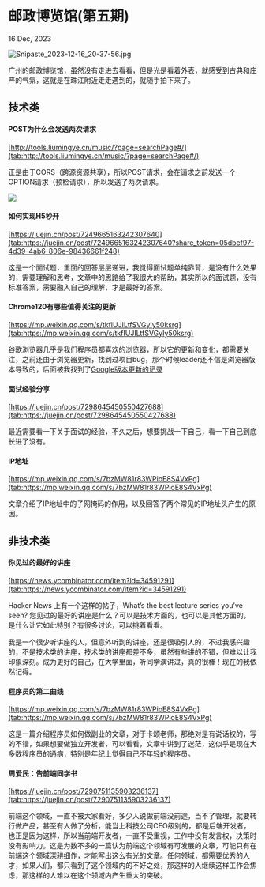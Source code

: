 # 邮政博览馆(第五期)

16 Dec, 2023


![Snipaste_2023-12-16_20-37-56.jpg](https://cdn.nlark.com/yuque/0/2023/jpeg/12537228/1702730360224-9662bd9b-8a12-452f-a171-7404396763b9.jpeg#averageHue=%2390968f&clientId=u968b7962-3006-4&from=paste&height=722&id=u90075d64&originHeight=902&originWidth=1202&originalType=binary&ratio=1.25&rotation=0&showTitle=false&size=354771&status=done&style=none&taskId=uf29ca732-47a4-4e13-bc4f-602e830dd2d&title=&width=961.6)


广州的邮政博览馆，虽然没有走进去看看，但是光是看着外表，就感受到古典和庄严的气氛，这就是在珠江附近走走遇到的，就随手拍下来了。



## 技术类

#### POST为什么会发送两次请求

[http://tools.liumingye.cn/music/?page=searchPage#/](tab:http://tools.liumingye.cn/music/?page=searchPage#/)

正是由于CORS（跨源资源共享），所以POST请求，会在请求之前发送一个OPTION请求（预检请求），所以发送了两次请求。


![](https://cdn.nlark.com/yuque/0/2023/webp/12537228/1702433959985-61c25b9d-a3b5-4162-96c9-0a4f597c1d6f.webp#averageHue=%23f3f3f3&clientId=u606ff110-daaa-4&from=paste&id=ue06d665b&originHeight=1721&originWidth=967&originalType=url&ratio=1&rotation=0&showTitle=false&status=done&style=none&taskId=u5a78e2f9-485b-4c5d-9147-f6ece16c379&title=)

#### 如何实现H5秒开

[https://juejin.cn/post/7249665163242307640](tab:https://juejin.cn/post/7249665163242307640?share_token=05dbef97-4d39-4ab6-806e-98436661f248)


这是一个面试题，里面的回答层层递进，我觉得面试题单纯靠背，是没有什么效果的，需要理解和思考，文章中的思路给了我很大的帮助，其实所以的面试题，没有标准答案，需要融入自己的理解，才是最好的答案。

#### Chrome120有哪些值得关注的更新

[https://mp.weixin.qq.com/s/tkfIUJILtfSVGyIy50ksrg](tab:https://mp.weixin.qq.com/s/tkfIUJILtfSVGyIy50ksrg)


谷歌浏览器几乎是我们程序员都喜欢的浏览器，所以它的更新和变化，都需要关注，之前还由于浏览器更新，找到过项目bug，那个时候leader还不信是浏览器版本导致的，后面被我找到了[Google版本更新的记录](tab:https://chromestatus.com/feature/6128674512830464)


#### 面试经验分享

[https://juejin.cn/post/7298645450550427688](tab:https://juejin.cn/post/7298645450550427688)

最近需要看一下关于面试的经验，不久之后，想要挑战一下自己，看一下自己到底长进了没有。

#### IP地址

[https://mp.weixin.qq.com/s/7bzMW81r83WPioE8S4VxPg](tab:https://mp.weixin.qq.com/s/7bzMW81r83WPioE8S4VxPg)

文章介绍了IP地址中的子网掩码的作用，以及回答了两个常见的IP地址头产生的原因。

## 非技术类

#### 你见过的最好的讲座

[https://news.ycombinator.com/item?id=34591291](tab:https://news.ycombinator.com/item?id=34591291)

Hacker News 上有一个这样的帖子，What’s the best lecture series you’ve seen? 您见过的最好的讲座是什么？可以是技术方面的，也可以是其他方面的，是什么让它如此特别？有很多讨论，可以挑着看看。

我是一个很少听讲座的人，但意外听到的讲座，还是很吸引人的，不过我感兴趣的，不是技术类的讲座，技术类的讲座都差不多，虽然有些讲的不错，但难以让我印象深刻。成为更好的自己，在大学里面，听同学演讲过，真的很棒！现在的我依然记得。

#### 程序员的第二曲线

[https://mp.weixin.qq.com/s/7bzMW81r83WPioE8S4VxPg](tab:https://mp.weixin.qq.com/s/7bzMW81r83WPioE8S4VxPg)

这是一篇介绍程序员如何做副业的文章，对于卡颂老师，那绝对是有说话权的，写的不错，如果想要做独立开发者，可以看看，文章中讲到了迷茫，这似乎是现在大多数程序员的通病，特别是年纪上觉得自己不年轻的程序员。


#### 周爱民：告前端同学书

[https://juejin.cn/post/7290751135903236137](tab:https://juejin.cn/post/7290751135903236137)

前端这个领域，一直不被大家看好，多少人说做前端没前途，当不了管理，就要转行做产品，甚至有人做了分析，能当上科技公司CEO级别的，都是后端开发者，也正是因为这样，所以当前端开发者，一直不受重视，工作中没有发言权，决策时没有影响力。这是为数不多的一篇认为前端这个领域有可发展的文章，可能只有在前端这个领域深耕细作，才能写出这么有光的文章。任何领域，都需要优秀的人才，如果人们，都只看到了这个领域内的不好之处，那这样的人继续这样工作会焦虑，那这样的人难以在这个领域内产生重大的突破。



